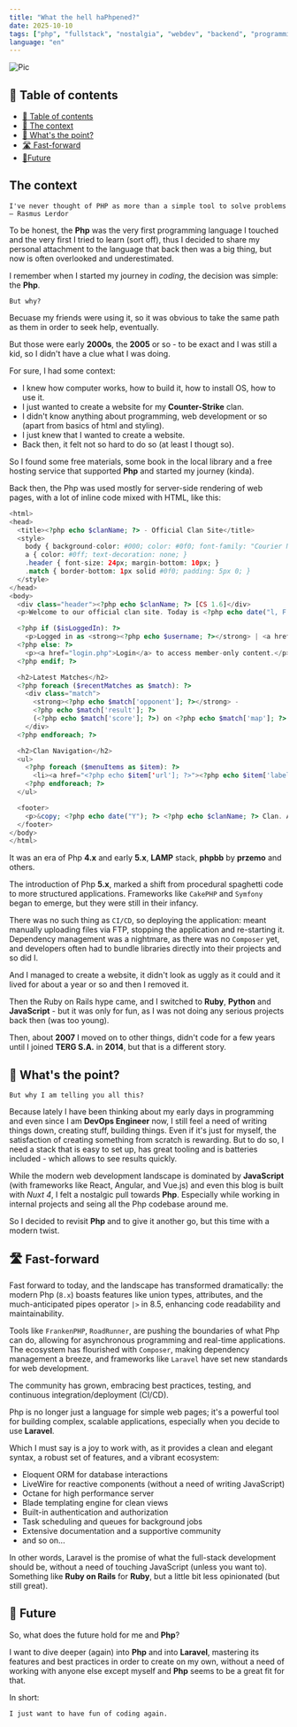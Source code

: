 ```yaml
---
title: "What the hell haPhpened?"
date: 2025-10-10
tags: ["php", "fullstack", "nostalgia", "webdev", "backend", "programming", "coding", "technology", "history"]
language: "en"
---
```


![Pic](/img/php_001.png)

## 📖 Table of contents

- [📖 Table of contents](#-table-of-contents)
- [🐳 The context](#-the-context)
- [🤔 What's the point?](#-whats-the-point)
- [🛣️ Fast-forward](#️-fast-forward)
- [🧂Future](#-future)

## The context

    I've never thought of PHP as more than a simple tool to solve problems
    — Rasmus Lerdor

To be honest, the **Php** was the very first programming language I touched and the very first I tried to learn (sort off), thus I decided to share my personal attachment to the language that back then was a big thing, but now is often overlooked and underestimated.

I remember when I started my journey in *coding*, the decision was simple: the **Php**.

    But why?

Becuase my friends were using it, so it was obvious to take the same path as them in order to seek help, eventually.

But those were early **2000s**, the **2005** or so - to be exact and I was still a kid, so I didn't have a clue what I was doing.

For sure, I had some context:

- I knew how computer works, how to build it, how to install OS, how to use it.
- I just wanted to create a website for my **Counter-Strike** clan.
- I didn't know anything about programming, web development or so (apart from basics of html and styling).
- I just knew that I wanted to create a website.
- Back then, it felt not so hard to do so (at least I thougt so).

So I found some free materials, some book in the local library and a free hosting service that supported **Php** and started my journey (kinda).

Back then, the Php was used mostly for server-side rendering of web pages, with a lot of inline code mixed with HTML, like this:

```php
<html>
<head>
  <title><?php echo $clanName; ?> - Official Clan Site</title>
  <style>
    body { background-color: #000; color: #0f0; font-family: "Courier New", monospace; }
    a { color: #0ff; text-decoration: none; }
    .header { font-size: 24px; margin-bottom: 10px; }
    .match { border-bottom: 1px solid #0f0; padding: 5px 0; }
  </style>
</head>
<body>
  <div class="header"><?php echo $clanName; ?> [CS 1.6]</div>
  <p>Welcome to our official clan site. Today is <?php echo date("l, F j, Y"); ?></p>

  <?php if ($isLoggedIn): ?>
    <p>Logged in as <strong><?php echo $username; ?></strong> | <a href="logout.php">Logout</a></p>
  <?php else: ?>
    <p><a href="login.php">Login</a> to access member-only content.</p>
  <?php endif; ?>

  <h2>Latest Matches</h2>
  <?php foreach ($recentMatches as $match): ?>
    <div class="match">
      <strong><?php echo $match['opponent']; ?></strong> -
      <?php echo $match['result']; ?>
      (<?php echo $match['score']; ?>) on <?php echo $match['map']; ?>
    </div>
  <?php endforeach; ?>

  <h2>Clan Navigation</h2>
  <ul>
    <?php foreach ($menuItems as $item): ?>
      <li><a href="<?php echo $item['url']; ?>"><?php echo $item['label']; ?></a></li>
    <?php endforeach; ?>
  </ul>

  <footer>
    <p>&copy; <?php echo date("Y"); ?> <?php echo $clanName; ?> Clan. All frags reserved.</p>
  </footer>
</body>
</html>
```

It was an era of Php **4.x** and early **5.x**, **LAMP** stack, **phpbb** by **przemo** and others.

The introduction of Php **5.x**, marked a shift from procedural spaghetti code to more structured applications. Frameworks like `CakePHP` and `Symfony` began to emerge, but they were still in their infancy.

There was no such thing as `CI/CD`, so deploying the application: meant manually uploading files via FTP, stopping the application and re-starting it.
Dependency management was a nightmare, as there was no `Composer` yet, and developers often had to bundle libraries directly into their projects and so did I.

And I managed to create a website, it didn't look as uggly as it could and it lived for about a year or so and then I removed it.

Then the Ruby on Rails hype came, and I switched to **Ruby**, **Python** and **JavaScript** - but it was only for fun, as I was not doing any serious projects back then (was too young).

Then, about **2007** I moved on to other things, didn't code for a few years until I joined **TERG S.A.** in **2014**, but that is a different story.

## 🤔 What's the point?

    But why I am telling you all this?

Because lately I have been thinking about my early days in programming and even since I am **DevOps Engineer** now, I still feel a need of writing things down, creating stuff, building things. Even if it's just for myself, the satisfaction of creating something from scratch is rewarding. But to do so, I need a stack that is easy to set up, has great tooling and is batteries included - which allows to see results quickly.

While the modern web development landscape is dominated by **JavaScript** (with frameworks like React, Angular, and Vue.js) and even this blog is built with *Nuxt 4*, I felt a nostalgic pull towards **Php**. Especially while working in internal projects and seing all the Php codebase around me.

So I decided to revisit **Php** and to give it another go, but this time with a modern twist.

## 🛣️ Fast-forward

Fast forward to today, and the landscape has transformed dramatically: the modern Php (`8.x`) boasts features like union types, attributes, and the much-anticipated pipes operator `|>` in 8.5, enhancing code readability and maintainability.

Tools like `FrankenPHP`, `RoadRunner`, are pushing the boundaries of what Php can do, allowing for asynchronous programming and real-time applications. The ecosystem has flourished with `Composer`, making dependency management a breeze, and frameworks like `Laravel` have set new standards for web development.

The community has grown, embracing best practices, testing, and continuous integration/deployment (CI/CD).

Php is no longer just a language for simple web pages; it's a powerful tool for building complex, scalable applications, especially when you decide to use **Laravel**.

Which I must say is a joy to work with, as it provides a clean and elegant syntax, a robust set of features, and a vibrant ecosystem:

- Eloquent ORM for database interactions
- LiveWire for reactive components (without a need of writing JavaScript)
- Octane for high performance server
- Blade templating engine for clean views
- Built-in authentication and authorization
- Task scheduling and queues for background jobs
- Extensive documentation and a supportive community
- and so on...

In other words, Laravel is the promise of what the full-stack development should be, without a need of touching JavaScript (unless you want to). Something like **Ruby on Rails** for **Ruby**, but a little bit less opinionated (but still great).

## 🧂 Future

So, what does the future hold for me and **Php**?

I want to dive deeper (again) into **Php** and into **Laravel**, mastering its features and best practices in order to create on my own, without a need of working with anyone else except myself and **Php** seems to be a great fit for that.

In short:

    I just want to have fun of coding again.

